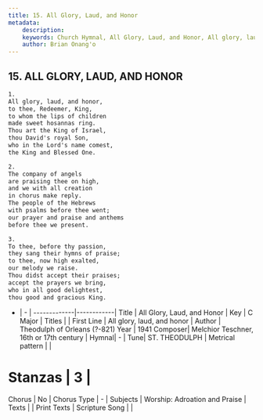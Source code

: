 ```yaml
---
title: 15. All Glory, Laud, and Honor
metadata:
    description: 
    keywords: Church Hymnal, All Glory, Laud, and Honor, All glory, laud, and honor, 
    author: Brian Onang'o
---
```



## 15. ALL GLORY, LAUD, AND HONOR

```txt
1.
All glory, laud, and honor,
to thee, Redeemer, King,
to whom the lips of children
made sweet hosannas ring.
Thou art the King of Israel,
thou David's royal Son,
who in the Lord's name comest,
the King and Blessed One.

2.
The company of angels
are praising thee on high,
and we with all creation
in chorus make reply.
The people of the Hebrews
with psalms before thee went;
our prayer and praise and anthems
before thee we present.

3.
To thee, before thy passion,
they sang their hymns of praise;
to thee, now high exalted,
our melody we raise.
Thou didst accept their praises;
accept the prayers we bring,
who in all good delightest,
thou good and gracious King.

```

- |   -  |
-------------|------------|
Title | All Glory, Laud, and Honor |
Key | C Major |
Titles |  |
First Line | All glory, laud, and honor |
Author | Theodulph of Orleans (?-821)
Year | 1941
Composer| Melchior Teschner, 16th or 17th century |
Hymnal|  - |
Tune| ST. THEODULPH |
Metrical pattern | |
# Stanzas | 3 |
Chorus | No |
Chorus Type | - |
Subjects | Worship: Adroation and Praise |
Texts |  |
Print Texts | 
Scripture Song |  |
  
